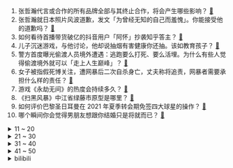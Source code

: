 1. 张哲瀚代言或合作的所有品牌全部与其终止合作，将会产生哪些影响？ [:link:](https://www.zhihu.com/question/479486575)
2. 张哲瀚就日本照片风波道歉，发文「为曾经无知的自己而羞愧」。你能接受他的道歉吗？ [:link:](https://www.zhihu.com/question/479464293)
3. 如何看待首播带货破亿的抖音用户「阿怀」抄袭知乎答主？ [:link:](https://www.zhihu.com/question/479535770)
4. 儿子沉迷游戏，与他讨论，他却说抽烟有害健康你还抽。该如教育孩子？ [:link:](https://www.zhihu.com/question/477388387)
5. 警方首度曝光偷渡人员境外遭遇：逃跑要么打死、要么活埋。为什么有些人觉得偷渡境外就可以「走上人生巅峰」？ [:link:](https://www.zhihu.com/question/479177516)
6. 女子被指假死博关注，遭网暴后二次自杀身亡，丈夫称将追责，网暴者需要承担什么样的责任？ [:link:](https://www.zhihu.com/question/479457307)
7. 游戏《永劫无间》的热度会持续多久？ [:link:](https://www.zhihu.com/question/470628145)
8. 《扫黑风暴》中江省绿藤市原型是哪里？ [:link:](https://www.zhihu.com/question/478622450)
9. 如何评价巴黎圣日耳曼在 2021 年夏季转会期免签四大球星的操作？ [:link:](https://www.zhihu.com/question/478828247)
10. 哪个瞬间你会觉得男朋友想跟你结婚只是将就而已？ [:link:](https://www.zhihu.com/question/331404742)
<details>
<summary>11 ~ 20</summary>

11. 你们童年的时候被家长喂过的最敷衍的食物是什么？ [:link:](https://www.zhihu.com/question/462844792)
12. 航天从业者是如何看待电视剧《你是我的荣耀》的？ [:link:](https://www.zhihu.com/question/475169837)
13. 七夕情人节女生该不该送男朋友礼物？ [:link:](https://www.zhihu.com/question/290778620)
14. 如何评价综艺《披荆斩棘的哥哥》第一期（下）？ [:link:](https://www.zhihu.com/question/479428195)
15. 如何以一个暗卫的身份写一篇小说？ [:link:](https://www.zhihu.com/question/454209684)
16. 如何看待2021华语辩论世界杯中有关国产游戏《原神》的辩题? [:link:](https://www.zhihu.com/question/471713998)
17. 七夕节，除了牛郎织女，我们还能给孩子讲什么？ [:link:](https://www.zhihu.com/question/477583311)
18. 你觉得游戏《原神》里最有个人魅力的是谁？ [:link:](https://www.zhihu.com/question/462388527)
19. 网络爆料张哲瀚疑似曾在靖国神社门口比耶合影，真实性如何？ [:link:](https://www.zhihu.com/question/479397369)
20. 复旦金融大一新生，如何实现年薪百万的目标？ [:link:](https://www.zhihu.com/question/478207939)
</details>
<details>
<summary>21 ~ 30</summary>

21. 如何看待《王者荣耀》世界冠军杯淘汰赛重庆QG4:1赢下MTG的八强赛？ [:link:](https://www.zhihu.com/question/479566654)
22. 如何看待联合国气候报告：全球升温已无法避免，20 年内全球气温或将升高 1.5℃，极端气候大幅增加？ [:link:](https://www.zhihu.com/question/478518638)
23. 国产动画电影《大鱼海棠 2》 正式立项，你期待双男主剧情吗？ [:link:](https://www.zhihu.com/question/478609412)
24. 为什么在买笔记本电脑的时候不附赠一本说明书？ [:link:](https://www.zhihu.com/question/478670931)
25. 《流浪地球 2》要开机了，你有哪些期待？ [:link:](https://www.zhihu.com/question/471927786)
26. 如何看待媒体评张哲瀚道歉「要道歉，更要补课」？ [:link:](https://www.zhihu.com/question/479522441)
27. 如何看待中国恒大称正在与第三方投资者探讨出售资产，意味着什么？还有哪些信息值得关注？ [:link:](https://www.zhihu.com/question/478783146)
28. 霍尊在音乐届成就如何，是否达到了自称的「以我今日的身份地位」？ [:link:](https://www.zhihu.com/question/479242622)
29. 为什么美国坐拥一流的公共卫生资源、全球领先医疗队伍和体系，疫情应对效果却堪称“灾难”？ [:link:](https://www.zhihu.com/question/479198464)
30. 心动跟合适到底谁比较重要? [:link:](https://www.zhihu.com/question/477873479)
</details>
<details>
<summary>31 ~ 40</summary>

31. 霍尊聊天称「价格不错但《浪姐》类节目很 low」，《披荆斩棘的哥哥》宣布霍尊退出录制，还会有哪些影响？ [:link:](https://www.zhihu.com/question/479240755)
32. 高中了，有什么建议吗？ [:link:](https://www.zhihu.com/question/478807001)
33. 如何看待美国发现高致死率新冠变株，相比其他毒株最多提高82%？我们应如何防范？ [:link:](https://www.zhihu.com/question/479123119)
34. 有哪些浪漫文艺的七夕文案？ [:link:](https://www.zhihu.com/question/479283137)
35. 你还记得你的暗恋最后是怎么收尾的吗？ [:link:](https://www.zhihu.com/question/478861929)
36. 如果你是霸道总裁的妈妈，你怎么阻止你的儿子娶女主? [:link:](https://www.zhihu.com/question/387717616)
37. 如何以「我穿成了男主的反派师尊」为开头，写一篇甜文？ [:link:](https://www.zhihu.com/question/433065335)
38. 假如所有人同时失去了视觉，你突然恢复视力后却发现到处涂满了“不要告诉他们你看得见”，你应该怎么做? [:link:](https://www.zhihu.com/question/455155293)
39. 另一半做过哪件事或哪一个瞬间，让你觉得这辈子就是ta了？ [:link:](https://www.zhihu.com/question/478706839)
40. 如何备考事业单位？ [:link:](https://www.zhihu.com/question/49523355)
</details>
<details>
<summary>41 ~ 50</summary>

41. 如何评价异性交友综艺《90 婚介所》？ [:link:](https://www.zhihu.com/question/475822087)
42. 想玩《原神》，有什么笔记本可以推荐吗？ [:link:](https://www.zhihu.com/question/470784592)
43. 巴方调查显示，达苏恐袭案在阿富汗策划，袭击者所属恐怖网络得到印度、阿富汗情报部门支持。对此你怎么看？ [:link:](https://www.zhihu.com/question/479384949)
44. 大学男生如何护肤？ [:link:](https://www.zhihu.com/question/51735904)
45. 要上初一了，有什么建议吗？ [:link:](https://www.zhihu.com/question/477973744)
46. 怎样看待车澈向制作人身份的转型? [:link:](https://www.zhihu.com/question/477041148)
47. 高二再努力算晚吗？ [:link:](https://www.zhihu.com/question/471280951)
48. 为什么我觉得建筑学老师说的建筑学知识和建筑理论的权威来源都很莫名其妙? [:link:](https://www.zhihu.com/question/469816430)
49. 你读过最温柔最浪漫的句子是什么？ [:link:](https://www.zhihu.com/question/454087703)
50. 你为什么还在坚持看黑白漫画？ [:link:](https://www.zhihu.com/question/324187506)
</details><details>
<summary>bilibili</summary>

1. 无 伤 反 杀 刘 华 强 [:link:](//www.bilibili.com/video/BV1qb4y1z7ve)
2. 【大雄×静香】送你一颗流星⭐════ [:link:](//www.bilibili.com/video/BV1qP4y1x7v3)
3. 鸡 你 太 踊 [:link:](//www.bilibili.com/video/BV1pX4y1F7As)
4. 【warma】沃玛的新番继续！与观众斗智斗勇【沃玛的生活/第六期】 [:link:](//www.bilibili.com/video/BV1E64y1s7ws)
5. 【罗翔】废除死刑的思潮从何而来？我后来为何反对废除死刑？ [:link:](//www.bilibili.com/video/BV1SP4y1W725)
6. 【亮记生物鉴定】网络热传生物鉴定33 [:link:](//www.bilibili.com/video/BV1gM4y1K7eU)
7. 《妇仇者联盟》：枪在手，跟鹅走！ [:link:](//www.bilibili.com/video/BV1Rq4y1n7CR)
8. 广西“红火蚁”咬死两人，小伙恨红火蚁入骨，让我来灭了它 [:link:](//www.bilibili.com/video/BV1Hh411B7tM)
9. 梦回长安！邀你共赴一场穿越千年的假面舞会 [:link:](//www.bilibili.com/video/BV1vQ4y127Yx)
10. 【鬼畜大合唱】⚡𝓻𝓲𝓷𝓰 𝓻𝓲𝓷𝓰 𝓻𝓲𝓷𝓰⚡ [:link:](//www.bilibili.com/video/BV1Yy4y1L7zx)
<details>
<summary>11 ~ 20</summary>

11. 《夏日友晴天》电影同名中文主题曲MV [:link:](//www.bilibili.com/video/BV1qh411B7o8)
12. 反正有人看了，丢不丢人无所谓哈哈哈哈哈哈哈哈哈哈哈 [:link:](//www.bilibili.com/video/BV15b4y167ir)
13. 所以说男人别碰乙女游戏 [:link:](//www.bilibili.com/video/BV16A411P7AD)
14. 饮茶哥：喂！三点几咧饮茶先啦！高清原版来啦 [:link:](//www.bilibili.com/video/BV1kv411P7Ek)
15. 【总结】爆肝1071集！毛利到底被扎了多少针？ [:link:](//www.bilibili.com/video/BV1Hq4y1H7kx)
16. 智利的911事件是什么？【奇葩小国27】 [:link:](//www.bilibili.com/video/BV1DM4y157xY)
17. 屋主人半夜被臭味惊醒，撞见小偷脱鞋行窃【阅片无数Ⅱ 14】 [:link:](//www.bilibili.com/video/BV1nq4y1H7Jv)
18. 灰 原 哀丨 💘  𝑪𝒂𝒍𝒍  𝒎𝒆  𝑯𝒂𝒊𝒃𝒂𝒓𝒂  𝑨𝒊  💘 [:link:](//www.bilibili.com/video/BV1Ly4y1L7mq)
19. 我终于长胡子啦！ [:link:](//www.bilibili.com/video/BV1kq4y1n7VN)
20. 喂!孩子（穿越者）战争什么时候结束？，1945年5月9日...这么说我们真的挺过来了？ [:link:](//www.bilibili.com/video/BV1eQ4y127tY)
</details>
<details>
<summary>21 ~ 30</summary>

21. 老爸评测提醒！这种产品正在伤害孩子们！【老爸评测】 [:link:](//www.bilibili.com/video/BV13y4y1V76j)
22. 要的就是这种轮着来的感觉 [:link:](//www.bilibili.com/video/BV1P64y1q7r6)
23. 真的有手就行！三个笔画教你写会衡水体！手把手保姆级教程！ [:link:](//www.bilibili.com/video/BV14q4y1n71w)
24. 【原神机关棋谭】超好抄的机关棋谭挂机攻略!(8.14已更) [:link:](//www.bilibili.com/video/BV18o4y1U7c1)
25. 华农兄弟：租了块荒地，准备养点东西，带大家看一下 [:link:](//www.bilibili.com/video/BV1iy4y1L7vc)
26. 【TF家族】TF少年进化论-迷宫 （舞台篇） [:link:](//www.bilibili.com/video/BV14y4y1V76d)
27. 纸 包 不 住 火 [:link:](//www.bilibili.com/video/BV1FU4y1n7UB)
28. 当 代 青 年 消 费 现 状 2.0 [:link:](//www.bilibili.com/video/BV1ZL411E7m3)
29. “死亡怒指！隔着屏幕都能感受到中国人的愤怒” [:link:](//www.bilibili.com/video/BV1sb4y1z7VA)
30. 你怎么看待七夕不给男生送礼物的女生 [:link:](//www.bilibili.com/video/BV1Hh411B7su)
</details>
<details>
<summary>31 ~ 40</summary>

31. 今天晚上，淘汰两个！！ [:link:](//www.bilibili.com/video/BV1Y64y1s7X8)
32. 【霍尊】翻版吴秀波？人设崩塌 属实人渣 [:link:](//www.bilibili.com/video/BV12h411B737)
33. 【打泥泥】这场真人秀的内容，是毁掉一个文明！ [:link:](//www.bilibili.com/video/BV1kU4y177hK)
34. 【定格动画】小电视，拿捏了！ [:link:](//www.bilibili.com/video/BV1BU4y1J7MA)
35. 来自老师的压迫感 [:link:](//www.bilibili.com/video/BV1p44y1y7kS)
36. 对他用英雄卡组吧【水无月菌】 [:link:](//www.bilibili.com/video/BV1s3411z746)
37. 新疆的盖浇面 也喂不饱我们俩猛男！ [:link:](//www.bilibili.com/video/BV19Q4y127L6)
38. 当MC里的怪物是被「人类操控的」 ！？ [:link:](//www.bilibili.com/video/BV1K3411679j)
39. “𝘿𝙤 𝙮𝙤𝙪 𝙡𝙞𝙠𝙚 𝙫𝙞𝙣𝙩𝙖𝙜𝙚 𝙙𝙧𝙚𝙨𝙨 ?” [:link:](//www.bilibili.com/video/BV1qP4y1x7qc)
40. 零基础挑战霍元甲！ [:link:](//www.bilibili.com/video/BV1rP4y1x7hA)
</details>
<details>
<summary>41 ~ 50</summary>

41. 【焦耳刑天\国产特摄】《焦耳刑天》第二集 [:link:](//www.bilibili.com/video/BV1vA411w7CP)
42. 当五名玩家操控「一具身体」！ [:link:](//www.bilibili.com/video/BV1YA411P7Zv)
43. 【谭sir VS 王老六】你那能叫Battle吗？ [:link:](//www.bilibili.com/video/BV1yv411P7z1)
44. 当年火遍全网的童年游戏！十年前我们在玩哪些游戏？ [:link:](//www.bilibili.com/video/BV15b4y167Lx)
45. 没有人前来买瓜 [:link:](//www.bilibili.com/video/BV16U4y177hT)
46. 电影最TOP：美国边境内点事儿 [:link:](//www.bilibili.com/video/BV1nQ4y127kc)
47. [纯干货]识别MJ药物，附自救方式 [:link:](//www.bilibili.com/video/BV1Xq4y1Q7Le)
48. 看到最后，保证你升职加薪（三） [:link:](//www.bilibili.com/video/BV1dv411P7mN)
49. 嘿！撞～撞～撞～小鹿乱撞(｡ ˇ‸ˇ ｡) [:link:](//www.bilibili.com/video/BV1gv411T7C9)
50. 《仅 粉 丝 可 见 的 支 持》：为了偶像与世界为敌。 [:link:](//www.bilibili.com/video/BV1Hy4y1V7uG)
</details>
<details>
<summary>51 ~ 60</summary>

51. 无伤速通下路！LOL魔教邪术:采阴补阳蛤蟆功！【有点骚套路】 [:link:](//www.bilibili.com/video/BV1pL411J7zg)
52. 老给我出难题 [:link:](//www.bilibili.com/video/BV1Nb4y167nN)
53. 漠叔下海拍片，科普水中各种死法 [:link:](//www.bilibili.com/video/BV1564y1q7m6)
54. 送你一场流星雨💫【4KHDR】 [:link:](//www.bilibili.com/video/BV13g411j7Ys)
55. 【原神剧场】出击，提瓦特女仆团！ [:link:](//www.bilibili.com/video/BV1hy4y1L7pS)
56. 【短的发布会】听军一席话如听一席话，小米MIX首发骁龙888Plus [:link:](//www.bilibili.com/video/BV1JM4y1L725)
57. 大家好，我是日本声优梶裕贵，我来B站啦！希望大家可以在我的频道享受快乐！ [:link:](//www.bilibili.com/video/BV1iP4y1W73u)
58. 【进击的巨人】爆肝80天 手绘400张，利威尔VS肯尼 挑战人类极限的战斗场面！ [:link:](//www.bilibili.com/video/BV1KM4y1K7Pf)
59. 《原神》拾枝杂谈-「早柚：滚滚风轮」 [:link:](//www.bilibili.com/video/BV1UL411E7ox)
60. 你搁这儿搁这儿呢 [:link:](//www.bilibili.com/video/BV1oo4y1m7ZK)
</details>
<details>
<summary>61 ~ 70</summary>

61. 【原神】狼王：为什么你的早柚声音不一样啊！！ [:link:](//www.bilibili.com/video/BV11h411B7G5)
62. 乌合麒麟新画，美国家庭平平无奇的一夜，到底有多惨？【毒舌的南瓜】 [:link:](//www.bilibili.com/video/BV16U4y177Nu)
63. 有钱有审美的人能把房子装修成什么样？进去一看我惊呆了 [:link:](//www.bilibili.com/video/BV1RQ4y127T4)
64. 无脸羊差点中暑了 [:link:](//www.bilibili.com/video/BV1gL4y1e75b)
65. 战史奇迹！血战24天，打出中国的军威！【木鱼微剧场】《上甘岭》 [:link:](//www.bilibili.com/video/BV1FL4y1e7Ss)
66. 【暴走大事件第八季】14 奥运健儿变身“凡尔赛”大师，“演技”补习班开课拯救小鲜肉（蓝） [:link:](//www.bilibili.com/video/BV15v411T7yH)
67. 张全蛋进军教育行业，课外培训机构迎来新的机遇！ [:link:](//www.bilibili.com/video/BV1Ny4y1L7N8)
68. 至今无人超越，这才是真正的爆款神剧！现象级韩剧《孤单又灿烂的神：鬼怪 》大结局 [:link:](//www.bilibili.com/video/BV1GL4y1e79Z)
69. 当时我正在睡觉！老师突然上门检查作业 [:link:](//www.bilibili.com/video/BV1hA411P7v2)
70. 【井上正大GGE】东映姥爷竟然寄来这些东西 [:link:](//www.bilibili.com/video/BV1tL4y1e784)
</details>
<details>
<summary>71 ~ 80</summary>

71. 阿里巴巴又出事！服从性测试？别！他们只想把你变成奴隶！ [:link:](//www.bilibili.com/video/BV1HM4y157iM)
72. 当你不攻击人就会「原地爆炸」 ！？ [:link:](//www.bilibili.com/video/BV1dA411w7Lr)
73. 这该死的胜负欲（doge [:link:](//www.bilibili.com/video/BV1Yf4y1V7SZ)
74. 黄皮外星人，高质量大师课 [:link:](//www.bilibili.com/video/BV1A341167Jx)
75. 美国暴力游戏竟让我看清人性丑恶 [:link:](//www.bilibili.com/video/BV1L64y1q75z)
76. 【部落冲突】爆肝n天，手摆365帧（365个阵型）完美还原蔡徐坤打篮球，鸡你太美~ [:link:](//www.bilibili.com/video/BV1wL411J7Cj)
77. 刚柔并济，震撼开场！《七夕奇妙游》节目《龙门金刚》来啦！ [:link:](//www.bilibili.com/video/BV1zg411j7uz)
78. 全网首发 4K修复《2008年北京奥运会开幕式》文艺演出及点火仪式 [:link:](//www.bilibili.com/video/BV1ov411P7AB)
79. 大哥你是了解我的【原神名场面】 [:link:](//www.bilibili.com/video/BV19A411P7Jn)
80. Van Darkholme 实现100万粉丝的心愿 感谢大家对我的支持! [:link:](//www.bilibili.com/video/BV1M64y1q7iy)
</details>
<details>
<summary>81 ~ 90</summary>

81. 四川土味疫苗广告？我当场哈哈哈哈哈 [:link:](//www.bilibili.com/video/BV1yo4y1S7Yf)
82. 安装杀毒软件后电脑长了个植物大战僵尸？玩了之后我彻底自闭了！ [:link:](//www.bilibili.com/video/BV1FL411H7gw)
83. 我红了，是把女友亲手送进 监 狱 的时候了！ [:link:](//www.bilibili.com/video/BV1CA411w7dK)
84. 加拿大毒贩判处死刑！美加法德澳：222千克冰毒也不能死刑呀~ [:link:](//www.bilibili.com/video/BV1Pq4y1M7ky)
85. 【迷瞪】拆个4600块钱的鞋柜，这样的家具可不兴买啊 [:link:](//www.bilibili.com/video/BV1Rb4y1U75i)
86. 雷 神 特 供 版 [:link:](//www.bilibili.com/video/BV1Sg411L7LU)
87. 3位UP住流落荒岛！开启为时7天的求生之路！ [:link:](//www.bilibili.com/video/BV1X3411z7B4)
88. 油 田 争 夺 战 [:link:](//www.bilibili.com/video/BV1df4y1V7eY)
89. 【原神日常】#9  夏天！烟花！温泉！ [:link:](//www.bilibili.com/video/BV18f4y1V7pN)
90. 央视鹊桥仙重现长安七夕范儿 [:link:](//www.bilibili.com/video/BV1TL411J7W2)
</details>
<details>
<summary>91 ~ 100</summary>

91. 这就是巅峰赛的魅力嘛？ [:link:](//www.bilibili.com/video/BV1wL4y1e7ji)
92. 拼夕夕里5块钱1个的“大肘子”，真的能吃吗？ [:link:](//www.bilibili.com/video/BV18y4y1V7ar)
93. 田一名 给我一首歌的时间 高质量唱将 [:link:](//www.bilibili.com/video/BV1ob4y1z7Lx)
94. 【散人】网络破案！极限反转！恐怖的甜蜜之家（共2P） [:link:](//www.bilibili.com/video/BV1XQ4y127KM)
95. 【明日方舟】“多索雷斯假日”DH-高难关卡平民低配攻略！阵容平民+低练度+语音详解的愉悦攻略！《明日方舟》|魔法Zc目录 [:link:](//www.bilibili.com/video/BV1Qq4y1D7rU)
96. ⚡人类高质量运动员⚡ [:link:](//www.bilibili.com/video/BV1qf4y1V7YU)
97. 《去 世 小 神 机》 [:link:](//www.bilibili.com/video/BV1HA411P7UQ)
98. 全网首吃新品种，蒲氏查氏蟹，冰镇后感觉整个夏天都凉快了 [:link:](//www.bilibili.com/video/BV1Kg411j74v)
99. 「小白」小米MIX 4深测：不完美 但在追求完美！ [:link:](//www.bilibili.com/video/BV17y4y1L7U3)
100. 在人人戴花的村庄 我找到了美的定义 无关外貌与年龄 [:link:](//www.bilibili.com/video/BV1Nq4y1Q7BR)
</details></details>
